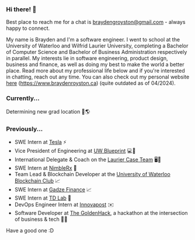 ### Hi there! 👋

Best place to reach me for a chat is braydengroyston@gmail.com - always happy to connect.

My name is Brayden and I'm a software engineer. I went to school at the University of Waterloo and Wilfrid Laurier University, completing a Bachelor of Computer Science and Bachelor of Business Administration respectively in parallel. My interests lie in software engineering, product design, business and finance, as well as doing my best to make the world a better place. Read more about my professional life below and if you're interested in chatting, reach out any time. You can also check out my personal website [here](https://www.braydenroyston.ca) (https://www.braydenroyston.ca) (quite outdated as of 04/2024).

### Currently...
Determining new grad location 🔎🌎

### Previously...
- SWE Intern at [Tesla](https://tesla.com) ⚡️
- Vice President of Engineering at [UW Blueprint](https://uwblueprint.org/) 💻💙
- International Delegate & Coach on the [Laurier Case Team](https://www.lauriercaseteam.ca) 🖥️💼
- SWE Intern at [NimbleRx](https://www.nimblerx.com) 💊
- Team Lead & Blockchain Developer at the [University of Waterloo Blockchain Club](https://www.waterlooblockchain.com/) 📈
- SWE Intern at [Gadze Finance](https://gadze.finance) 📈
- SWE Intern at [TD Lab](https://tdlab.io) 🚀
- DevOps Engineer Intern at [Innovapost](https://innovapost.com) ✉️
- Software Developer at [The GoldenHack](https://www.thegoldenhack.ca/), a hackathon at the intersection of business & tech 💛💜

Have a good one :D
